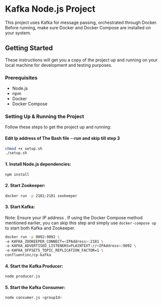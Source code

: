 # Kafka Node.js Project

This project uses Kafka for message passing, orchestrated through Docker. Before running, make sure Docker and Docker Compose are installed on your system.

## Getting Started

These instructions will get you a copy of the project up and running on your local machine for development and testing purposes.

### Prerequisites

- Node.js
- npm
- Docker
- Docker Compose

### Setting Up & Running the Project

Follow these steps to get the project up and running:
#### Edit Ip address of The Bash file --run and skip till step 3
```bash
chmod +x setup.sh
./setup.sh

```
#### 1. Install Node.js dependencies:

```bash
npm install
```

#### 2. Start Zookeeper:

```bash
docker run -p 2181:2181 zookeeper
```

#### 3. Start Kafka:

Note: Ensure your IP address . If using the Docker Compose method mentioned earlier, you can skip this step and simply use `docker-compose up` to start both Kafka and Zookeeper.

```bash
docker run -p 9092:9092 \
-e KAFKA_ZOOKEEPER_CONNECT=<IPAddress>:2181 \
-e KAFKA_ADVERTISED_LISTENERS=PLAINTEXT://<IPAddress>:9092 \
-e KAFKA_OFFSETS_TOPIC_REPLICATION_FACTOR=1 \
confluentinc/cp-kafka
```

#### 4. Start the Kafka Producer:

```bash
node producer.js
```

#### 5. Start the Kafka Consumer:

```bash
node consumer.js <groupId>
```


